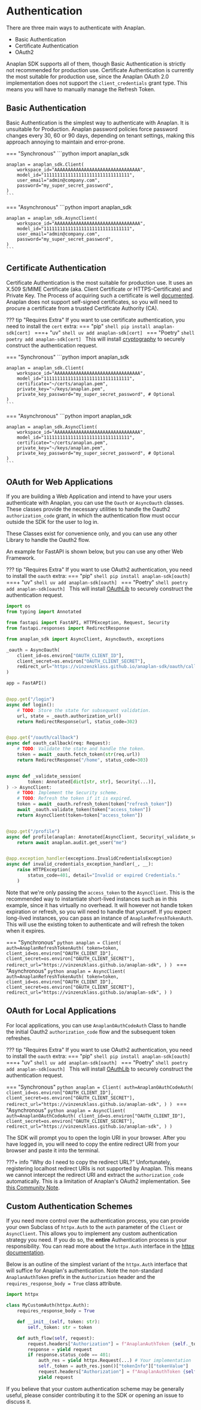 # Authentication

There are three main ways to authenticate with Anaplan.

- Basic Authentication
- Certificate Authentication
- OAuth2

Anaplan SDK supports all of them, though Basic Authentication is strictly not recommended for production use.
Certificate
Authentication is currently the most suitable for production use, since the Anaplan OAuth 2.0 implementation does not
support the `client_credentials` grant type. This means you will have to manually manage the Refresh Token.

## Basic Authentication

Basic Authentication is the simplest way to authenticate with Anaplan. It is unsuitable for Production. Anaplan password
policies force password changes every 30, 60 or 90 days, depending on tenant settings, making this approach annoying to
maintain and error-prone.

=== "Synchronous"
    ```python
    import anaplan_sdk

    anaplan = anaplan_sdk.Client(
        workspace_id="AAAAAAAAAAAAAAAAAAAAAAAAAAAAAAAA",
        model_id="11111111111111111111111111111111",
        user_email="admin@company.com",
        password="my_super_secret_password",
    )
    ```

=== "Asynchronous"
    ```python
    import anaplan_sdk

    anaplan = anaplan_sdk.AsyncClient(
        workspace_id="AAAAAAAAAAAAAAAAAAAAAAAAAAAAAAAA",
        model_id="11111111111111111111111111111111",
        user_email="admin@company.com",
        password="my_super_secret_password",
    )
    ```

## Certificate Authentication

Certificate Authentication is the most suitable for production use. It uses an X.509 S/MIME Certificate (aka. Client Certificate or HTTPS-Certificate) and Private Key. The Process of acquiring such a certificate is well [documented](https://help.anaplan.com/procure-ca-certificates-47842267-2cb3-4e38-90bf-13b1632bcd44). Anaplan does not support self-signed certificates, so you will need to procure a certificate from a trusted Certificate Authority (CA).

??? tip "Requires Extra"
    If you want to use certificate authentication, you need to install the `cert` extra:
    === "pip"
        ```shell
        pip install anaplan-sdk[cert]
        ```
    ===+ "uv"
        ```shell
        uv add anaplan-sdk[cert]
        ```
    === "Poetry"
        ```shell
        poetry add anaplan-sdk[cert]
        ```
    This will install [cryptography](https://github.com/pyca/cryptography) to securely construct the authentication request.

=== "Synchronous"
    ```python
    import anaplan_sdk

    anaplan = anaplan_sdk.Client(
        workspace_id="AAAAAAAAAAAAAAAAAAAAAAAAAAAAAAAA",
        model_id="11111111111111111111111111111111",
        certificate="~/certs/anaplan.pem",
        private_key="~/keys/anaplan.pem",
        private_key_password="my_super_secret_password", # Optional
    )
    ```
=== "Asynchronous"
    ```python
    import anaplan_sdk

    anaplan = anaplan_sdk.AsyncClient(
        workspace_id="AAAAAAAAAAAAAAAAAAAAAAAAAAAAAAAA",
        model_id="11111111111111111111111111111111",
        certificate="~/certs/anaplan.pem",
        private_key="~/keys/anaplan.pem",
        private_key_password="my_super_secret_password", # Optional
    )
    ```



## OAuth for Web Applications

If you are building a Web Application and intend to have your users authenticate with Anaplan, you can use the `Oauth`
or `AsyncOauth` classes. These classes provide the necessary utilities to handle the Oauth2 `authorization_code` grant,
in which the authentication flow must occur outside the SDK for the user to log in.

These Classes exist for convenience only, and you can use any other Library to handle the Oauth2 flow.

An example for FastAPI is shown below, but you can use any other Web Framework.

??? tip "Requires Extra"
    If you want to use OAuth2 authentication, you need to install the `oauth` extra:
    === "pip"
        ```shell
        pip install anaplan-sdk[oauth]
        ```
    ===+ "uv"
        ```shell
        uv add anaplan-sdk[oauth]
        ```
    === "Poetry"
        ```shell
        poetry add anaplan-sdk[oauth]
        ```
    This will install [OAuthLib](https://oauthlib.readthedocs.io/en/latest/index.html) to securely construct the authentication request.


```python
import os
from typing import Annotated

from fastapi import FastAPI, HTTPException, Request, Security
from fastapi.responses import RedirectResponse

from anaplan_sdk import AsyncClient, AsyncOauth, exceptions

_oauth = AsyncOauth(
    client_id=os.environ["OAUTH_CLIENT_ID"],
    client_secret=os.environ["OAUTH_CLIENT_SECRET"],
    redirect_url="https://vinzenzklass.github.io/anaplan-sdk/oauth/callback",
)

app = FastAPI()


@app.get("/login")
async def login():
    # TODO: Store the state for subsequent validation.
    url, state = _oauth.authorization_url()
    return RedirectResponse(url, status_code=302)


@app.get("/oauth/callback")
async def oauth_callback(req: Request):
    # TODO: Validate the state and handle the token.
    token = await _oauth.fetch_token(str(req.url))
    return RedirectResponse("/home", status_code=303)


async def _validate_session(
        token: Annotated[dict[str, str], Security(...)],
) -> AsyncClient:
    # TODO: Implement the Security scheme.
    # TODO: Refresh the token if it is expired.
    token = await _oauth.refresh_token(token["refresh_token"])
    await _oauth.validate_token(token["access_token"])
    return AsyncClient(token=token["access_token"])


@app.get("/profile")
async def profile(anaplan: Annotated[AsyncClient, Security(_validate_session)]):
    return await anaplan.audit.get_user("me")


@app.exception_handler(exceptions.InvalidCredentialsException)
async def invalid_credentials_exception_handler(_, __):
    raise HTTPException(
        status_code=401, detail="Invalid or expired Credentials."
    )
```

Note that we're only passing the `access_token` to the `AsyncClient`. This is the recommended way to instantiate 
short-lived instances such as in this example, since it has virtually no overhead. It will however not handle token 
expiration or refresh, so you will need to handle that yourself. If you expect long-lived instances, you can pass an 
instance of `AnaplanRefreshTokenAuth`. This will use the existing token to authenticate and will refresh the token
when it expires.

=== "Synchronous"
    ```python
    anaplan = Client(
        auth=AnaplanRefreshTokenAuth(
            token=token,
            client_id=os.environ["OAUTH_CLIENT_ID"],
            client_secret=os.environ["OAUTH_CLIENT_SECRET"],
            redirect_url="https://vinzenzklass.github.io/anaplan-sdk",
        )
    )
    ```
=== "Asynchronous"
    ```python
    anaplan = AsyncClient(
        auth=AnaplanRefreshTokenAuth(
            token=token,
            client_id=os.environ["OAUTH_CLIENT_ID"],
            client_secret=os.environ["OAUTH_CLIENT_SECRET"],
            redirect_url="https://vinzenzklass.github.io/anaplan-sdk",
        )
    )
    ```


## OAuth for Local Applications

For local applications, you can use `AnaplanOAuthCodeAuth` Class to handle the initial Oauth2 `authorization_code` flow 
and the subsequent token refreshes.

??? tip "Requires Extra"
    If you want to use OAuth2 authentication, you need to install the `oauth` extra:
    === "pip"
        ```shell
        pip install anaplan-sdk[oauth]
        ```
    ===+ "uv"
        ```shell
        uv add anaplan-sdk[oauth]
        ```
    === "Poetry"
        ```shell
        poetry add anaplan-sdk[oauth]
        ```
    This will install [OAuthLib](https://oauthlib.readthedocs.io/en/latest/index.html) to securely construct the authentication request.

=== "Synchronous"
    ```python
    anaplan = Client(
        auth=AnaplanOAuthCodeAuth(
            client_id=os.environ["OAUTH_CLIENT_ID"],
            client_secret=os.environ["OAUTH_CLIENT_SECRET"],
            redirect_url="https://vinzenzklass.github.io/anaplan-sdk",
        )
    )
    ```
=== "Asynchronous"
    ```python
    anaplan = AsyncClient(
        auth=AnaplanOAuthCodeAuth(
            client_id=os.environ["OAUTH_CLIENT_ID"],
            client_secret=os.environ["OAUTH_CLIENT_SECRET"],
            redirect_url="https://vinzenzklass.github.io/anaplan-sdk",
        )
    )
    ```

The SDK will prompt you to open the login URI in your browser. After you have logged in, you 
will need to copy the entire redirect URI from your browser and paste it into the terminal.

???+ info "Why do I need to copy the redirect URL?"
    Unfortunately, registering localhost redirect URIs is not supported by Anaplan. This means we cannot intercept the
    redirect URI and extract the `authorization_code` automatically. This is a limitation of Anaplan's OAuth2 implementation. See [this Community Note](https://community.anaplan.com/discussion/156599/oauth-rediredt-url-port-for-desktop-apps).


## Custom Authentication Schemes

If you need more control over the authentication process, you can provide your own Subclass of `httpx.Auth` to the 
`auth` parameter of the `Client` or `AsyncClient`. This allows you to implement any custom authentication 
strategy you need. If you do so, the **entire** Authentication process is your responsibility. You can read more about
the `httpx.Auth` interface in the 
[httpx documentation](https://www.python-httpx.org/advanced/authentication/#custom-authentication-schemes).

Below is an outline of the simplest variant of the `httpx.Auth` interface that will suffice for Anaplan's 
authentication. Note the non-standard `AnaplanAuthToken` prefix in the `Authorization` header and the 
`requires_response_body = True` class attribute.

```python
import httpx

class MyCustomAuth(httpx.Auth):
    requires_response_body = True

    def __init__(self, token: str):
        self._token: str = token

    def auth_flow(self, request):
        request.headers["Authorization"] = f"AnaplanAuthToken {self._token}"
        response = yield request
        if response.status_code == 401:
            auth_res = yield httpx.Request(...) # Your implementation
            self._token = auth_res.json()["tokenInfo"]["tokenValue"]
            request.headers["Authorization"] = f"AnaplanAuthToken {self._token}"
            yield request
```
If you believe that your custom authentication scheme may be generally useful, please consider contributing it to 
the SDK or opening an issue to discuss it. 
